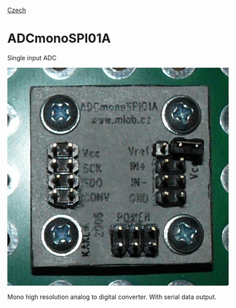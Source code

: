 
[Czech](./README.cs.md)
<!--- module --->
# ADCmonoSPI01A
<!--- Emodule --->

<!--- subtitle --->Single input ADC<!--- Esubtitle --->

![ADCmonoSPI01A](doc/img/ADCmonoSPI01A_top_big.jpg)

<!--- description --->Mono high resolution analog to digital converter. With serial data output.<!--- Edescription --->
            